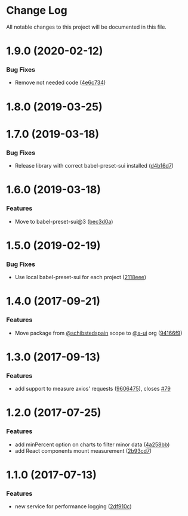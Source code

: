 # Change Log

All notable changes to this project will be documented in this file.

# 1.9.0 (2020-02-12)


### Bug Fixes

* Remove not needed code ([4e6c734](https://github.com/SUI-Components/sui/commit/4e6c734b177eba852c2ebff1b8f1cf62d12d85d5))



# 1.8.0 (2019-03-25)



# 1.7.0 (2019-03-18)


### Bug Fixes

* Release library with correct babel-preset-sui installed ([d4b16d7](https://github.com/SUI-Components/sui/commit/d4b16d74aacfec360c1f59db70142df859bffe5f))



# 1.6.0 (2019-03-18)


### Features

* Move to babel-preset-sui@3 ([bec3d0a](https://github.com/SUI-Components/sui/commit/bec3d0a984acfc5542db67e1a300acd99f892949))



# 1.5.0 (2019-02-19)


### Bug Fixes

* Use local babel-preset-sui for each project ([2118eee](https://github.com/SUI-Components/sui/commit/2118eee637e27074691253ff7e00c4ad8d10582d))



# 1.4.0 (2017-09-21)


### Features

* Move package from [@schibstedspain](https://github.com/schibstedspain) scope to [@s-ui](https://github.com/s-ui) org ([94166f9](https://github.com/SUI-Components/sui/commit/94166f9981f7ce19198d844f0acfa07435d5a700))



# 1.3.0 (2017-09-13)


### Features

* add support to measure axios' requests ([9606475](https://github.com/SUI-Components/sui/commit/9606475faff46721bb8c5fcf37927b38a0af485e)), closes [#79](https://github.com/SUI-Components/sui/issues/79)



# 1.2.0 (2017-07-25)


### Features

* add minPercent option on charts to filter minor data ([4a258bb](https://github.com/SUI-Components/sui/commit/4a258bb96be1b8ee5bd10e0e739fd99b14ca9d75))
* add React components mount measurement ([2b93cd7](https://github.com/SUI-Components/sui/commit/2b93cd7cdfeb6a46e2a75a24553c0763c29f3165))



# 1.1.0 (2017-07-13)


### Features

* new service for performance logging ([2df910c](https://github.com/SUI-Components/sui/commit/2df910c90f78fed4ad42ec5f81e9aa7d1d386ff9))



